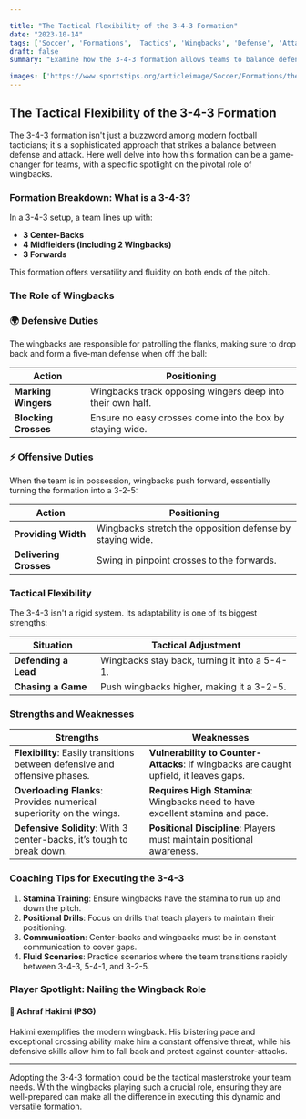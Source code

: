 ```yaml
---

title: "The Tactical Flexibility of the 3-4-3 Formation"
date: "2023-10-14"
tags: ['Soccer', 'Formations', 'Tactics', 'Wingbacks', 'Defense', 'Attack', 'Coaching', 'Player Development', 'Strategy']
draft: false
summary: "Examine how the 3-4-3 formation allows teams to balance defense and attack, focusing on the pivotal role of wingbacks."

images: ['https://www.sportstips.org/articleimage/Soccer/Formations/the_tactical_flexibility_of_the_3_4_3_formation.webp']
---
```


## The Tactical Flexibility of the 3-4-3 Formation

The 3-4-3 formation isn't just a buzzword among modern football tacticians; it's a sophisticated approach that strikes a balance between defense and attack. Here well delve into how this formation can be a game-changer for teams, with a specific spotlight on the pivotal role of wingbacks.

### Formation Breakdown: What is a 3-4-3?

In a 3-4-3 setup, a team lines up with:

- **3 Center-Backs**
- **4 Midfielders (including 2 Wingbacks)**
- **3 Forwards**

This formation offers versatility and fluidity on both ends of the pitch.

### The Role of Wingbacks

### 🌍 **Defensive Duties**

The wingbacks are responsible for patrolling the flanks, making sure to drop back and form a five-man defense when off the ball:

| Action          | Positioning                      |
|-----------------|----------------------------------|
| **Marking Wingers** | Wingbacks track opposing wingers deep into their own half. |
| **Blocking Crosses** | Ensure no easy crosses come into the box by staying wide. |

### ⚡ **Offensive Duties**

When the team is in possession, wingbacks push forward, essentially turning the formation into a 3-2-5:

| Action                 | Positioning                          |
|------------------------|--------------------------------------|
| **Providing Width**     | Wingbacks stretch the opposition defense by staying wide. |
| **Delivering Crosses** | Swing in pinpoint crosses to the forwards. |

### Tactical Flexibility

The 3-4-3 isn't a rigid system. Its adaptability is one of its biggest strengths:

| Situation         | Tactical Adjustment                 |
|--------------------|------------------------------------|
| **Defending a Lead** | Wingbacks stay back, turning it into a 5-4-1. |
| **Chasing a Game**  | Push wingbacks higher, making it a 3-2-5. |

### Strengths and Weaknesses

| Strengths                                         | Weaknesses                                   |
|--------------------------------------------------|---------------------------------------------|
| **Flexibility**: Easily transitions between defensive and offensive phases. | **Vulnerability to Counter-Attacks**: If wingbacks are caught upfield, it leaves gaps. |
| **Overloading Flanks**: Provides numerical superiority on the wings. | **Requires High Stamina**: Wingbacks need to have excellent stamina and pace. |
| **Defensive Solidity**: With 3 center-backs, it’s tough to break down. | **Positional Discipline**: Players must maintain positional awareness. |

### Coaching Tips for Executing the 3-4-3

1. **Stamina Training**: Ensure wingbacks have the stamina to run up and down the pitch.
2. **Positional Drills**: Focus on drills that teach players to maintain their positioning.
3. **Communication**: Center-backs and wingbacks must be in constant communication to cover gaps.
4. **Fluid Scenarios**: Practice scenarios where the team transitions rapidly between 3-4-3, 5-4-1, and 3-2-5.

### Player Spotlight: Nailing the Wingback Role

#### 🔹 **Achraf Hakimi (PSG)**

Hakimi exemplifies the modern wingback. His blistering pace and exceptional crossing ability make him a constant offensive threat, while his defensive skills allow him to fall back and protect against counter-attacks.

---

Adopting the 3-4-3 formation could be the tactical masterstroke your team needs. With the wingbacks playing such a crucial role, ensuring they are well-prepared can make all the difference in executing this dynamic and versatile formation.